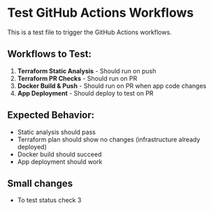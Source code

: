 # Test GitHub Actions Workflows

This is a test file to trigger the GitHub Actions workflows.

## Workflows to Test:
1. **Terraform Static Analysis** - Should run on push
2. **Terraform PR Checks** - Should run on PR
3. **Docker Build & Push** - Should run on PR when app code changes
4. **App Deployment** - Should deploy to test on PR

## Expected Behavior:
- Static analysis should pass
- Terraform plan should show no changes (infrastructure already deployed)
- Docker build should succeed
- App deployment should work 


## Small changes
- To test status check 3